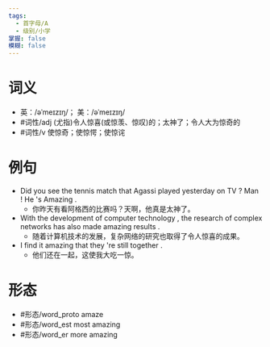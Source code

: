 ```yaml
---
tags:
  - 首字母/A
  - 级别/小学
掌握: false
模糊: false
---
```

# 词义
- 英：/əˈmeɪzɪŋ/； 美：/əˈmeɪzɪŋ/
- #词性/adj  (尤指)令人惊喜(或惊羡、惊叹)的；太神了；令人大为惊奇的
- #词性/v  使惊奇；使惊愕；使惊诧
# 例句
- Did you see the tennis match that Agassi played yesterday on TV ? Man ! He 's Amazing .
	- 你昨天有看阿格西的比赛吗？天啊，他真是太神了。
- With the development of computer technology , the research of complex networks has also made amazing results .
	- 随着计算机技术的发展，复杂网络的研究也取得了令人惊喜的成果。
- I find it amazing that they 're still together .
	- 他们还在一起，这使我大吃一惊。
# 形态
- #形态/word_proto amaze
- #形态/word_est most amazing
- #形态/word_er more amazing
